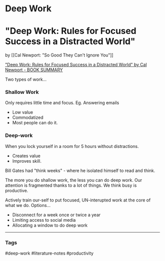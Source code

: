 # Deep Work

# "Deep Work: Rules for Focused Success in a Distracted World" 
by [[Cal Newport: "So Good They Can't Ignore You"]]

["Deep Work: Rules for Focused Success in a Distracted World" by Cal Newport - BOOK SUMMARY](https://www.youtube.com/watch?v=_RMtnDaxmPw)

Two types of work...

### Shallow Work
Only requires little time and focus. Eg. Answering emails

- Low value
- Commodatized
- Most people can do it.

### Deep-work
When you lock yourself in a room for 5 hours without distractions.

- Creates value
- Improves skill. 

Bill Gates had "think weeks" - where he isolated himself to read and think.

The more you do shallow work, the less you can do deep work. Our attention is fragmented thanks to a lot of things.
We think busy is productive.

Actively train our-self to put focused, UN-interupted work at the core of what we do. Options...
- Disconnect for a week once or twice a year
- Limiting access to social media
- Allocating a window to do deep work



---
### Tags
#deep-work #literature-notes #productivity

